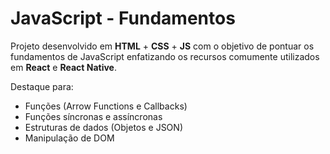# JavaScript - Fundamentos

Projeto desenvolvido em **HTML** + **CSS** + **JS** com o objetivo de pontuar os fundamentos de JavaScript 
enfatizando os recursos comumente utilizados em **React** e **React Native**.

Destaque para:

- Funções (Arrow Functions e Callbacks)
- Funções síncronas e assíncronas
- Estruturas de dados (Objetos e JSON)
- Manipulação de DOM
